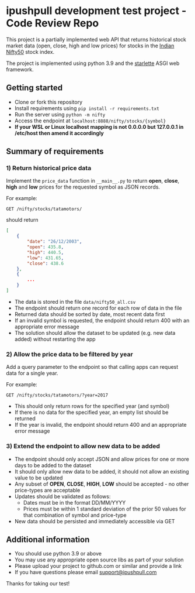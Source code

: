 # ipushpull development test project - Code Review Repo

This project is a partially implemented web API that returns historical stock market data (open, close, high and low prices) for stocks in the [Indian Nifty50](https://www.nseindia.com/) stock index.

The project is implemented using python 3.9 and the [starlette](https://www.starlette.io/) ASGI web framework.

## Getting started
* Clone or fork this repository
* Install requirements using `pip install -r requirements.txt`
* Run the server using `python -m nifty`
* Access the endpoint at `localhost:8888/nifty/stocks/{symbol}`
* **If your WSL or Linux localhost mapping is not 0.0.0.0 but 127.0.0.1 in /etc/host then amend it accordingly**


## Summary of requirements


### 1) Return historical price data
Implement the `price_data` function in `__main__.py` to return **open**, **close**, **high** and **low** prices for the requested symbol as JSON records. 

For example:

    GET /nifty/stocks/tatamotors/

should  return

```json
[
    {
        "date": "26/12/2003",
        "open": 435.8,
        "high": 440.5,
        "low": 431.65,
        "close": 438.6
    },
    {
        ...
    }
]
```

* The data is stored in the file `data/nifty50_all.csv`
* The endpoint should return one record for each row of data in the file
* Returned data should be sorted by date, most recent data first
* If an invalid symbol is requested, the endpoint should return 400 with an appropriate error message
* The solution should allow the dataset to be updated (e.g. new data added) without restarting the app


### 2) Allow the price data to be filtered by year
Add a query parameter to the endpoint so that calling apps can request data for a single year.

For example:

    GET /nifty/stocks/tatamotors/?year=2017

* This should only return rows for the specified year (and symbol)
* If there is no data for the specified year, an empty list should be returned
* If the year is invalid, the endpoint should return 400 and an appropriate error message


### 3) Extend the endpoint to allow new data to be added

* The endpoint should only accept JSON and allow prices for one or more days to be added to the dataset
* It should only allow new data to be added, it should not allow an existing value to be updated
* Any subset of **OPEN**, **CLOSE**, **HIGH**, **LOW** should be accepted - no other price-types are acceptable
* Updates should be validated as follows:
  * Dates must be in the format DD/MM/YYYY
  * Prices must be within 1 standard deviation of the prior 50 values for that combination of symbol and price-type
* New data should be persisted and immediately accessible via GET

## Additional information
* You should use python 3.9 or above
* You may use any appropriate open source libs as part of your solution
* Please upload your project to github.com or similar and provide a link
* If you have questions please email support@ipushpull.com

Thanks for taking our test!
